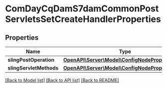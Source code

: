 # ComDayCqDamS7damCommonPostServletsSetCreateHandlerProperties

## Properties
Name | Type | Description | Notes
------------ | ------------- | ------------- | -------------
**slingPostOperation** | [**OpenAPI\Server\Model\ConfigNodePropertyString**](ConfigNodePropertyString.md) |  | [optional] 
**slingServletMethods** | [**OpenAPI\Server\Model\ConfigNodePropertyString**](ConfigNodePropertyString.md) |  | [optional] 

[[Back to Model list]](../README.md#documentation-for-models) [[Back to API list]](../README.md#documentation-for-api-endpoints) [[Back to README]](../README.md)



